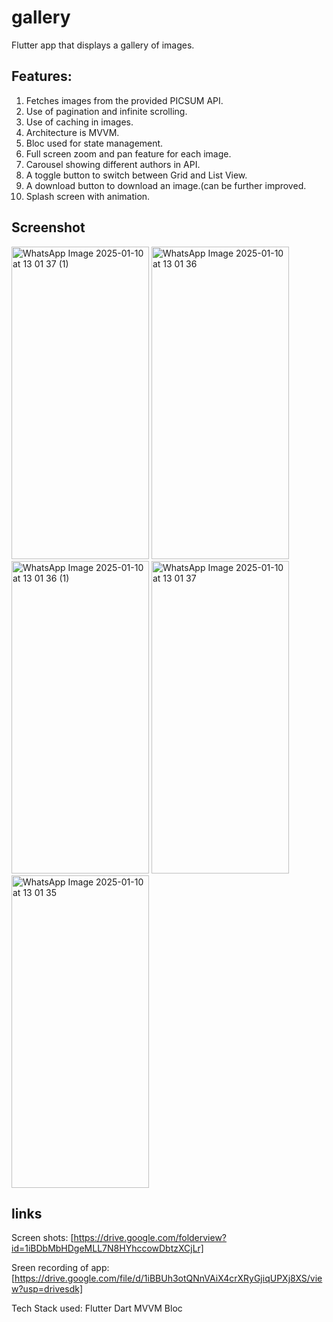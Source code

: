# gallery

Flutter app that displays a gallery of images. 
## Features:
1) Fetches images from the provided PICSUM API. 
2) Use of pagination and infinite scrolling. 
3) Use of caching in images. 
4) Architecture is MVVM. 
5) Bloc used for state management. 
6) Full screen zoom and pan feature for each image. 
7) Carousel showing different authors in API. 
8) A toggle button to switch between Grid and List View. 
9) A download button to download an image.(can be further improved.
10) Splash screen with animation.
## Screenshot
<img src="https://github.com/user-attachments/assets/44f0f38b-e663-499f-860b-b723d76de310" alt="WhatsApp Image 2025-01-10 at 13 01 37 (1)" width="220" height="500">
<img src="https://github.com/user-attachments/assets/9702e393-bb6e-4985-941f-9d297147eed9" alt="WhatsApp Image 2025-01-10 at 13 01 36" width="220" height="500">
<img src="https://github.com/user-attachments/assets/92ae1ebc-9ebc-4604-bd09-f15fd875a465" alt="WhatsApp Image 2025-01-10 at 13 01 36 (1)" width="220" height="500">
<img src="https://github.com/user-attachments/assets/0e6dd850-7d32-4257-b3f9-8a170437fb80" alt="WhatsApp Image 2025-01-10 at 13 01 37" width="220" height="500">
<img src="https://github.com/user-attachments/assets/37fa23d2-13c5-47fd-9316-2a43725bb016" alt="WhatsApp Image 2025-01-10 at 13 01 35" width="220" height="500">

## links 

Screen shots: [https://drive.google.com/folderview?id=1iBDbMbHDgeMLL7N8HYhccowDbtzXCjLr]

Sreen recording of app: [https://drive.google.com/file/d/1iBBUh3otQNnVAiX4crXRyGjiqUPXj8XS/view?usp=drivesdk]

Tech Stack used:
Flutter Dart MVVM Bloc 
